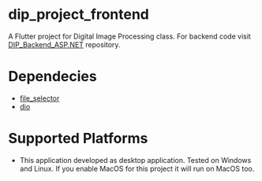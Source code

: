 # dip_project_frontend

A Flutter project for Digital Image Processing class. For backend code visit [DIP_Backend_ASP.NET](https://github.com/HBA114/DIP_Backend_ASP.NET) repository.

# Dependecies
- [file_selector](https://pub.dev/packages/file_selector)
- [dio](https://pub.dev/packages/dio)

# Supported Platforms
- This application developed as desktop application. Tested on Windows and Linux. If you enable MacOS for this project it will run on MacOS too.
